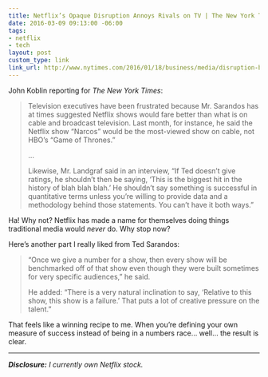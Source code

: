 ```yaml
---
title: Netflix’s Opaque Disruption Annoys Rivals on TV | The New York Times
date: 2016-03-09 09:13:00 -06:00
tags:
- netflix
- tech
layout: post
custom_type: link
link_url: http://www.nytimes.com/2016/01/18/business/media/disruption-by-netflix-irks-tv-foes.html
---
```


John Koblin reporting for *The New York Times*:

> Television executives have been frustrated because Mr. Sarandos has at times suggested Netflix shows would fare better than what is on cable and broadcast television. Last month, for instance, he said the Netflix show “Narcos” would be the most-viewed show on cable, not HBO’s “Game of Thrones.”
>
>…
>
> Likewise, Mr. Landgraf said in an interview, “If Ted doesn’t give ratings, he shouldn’t then be saying, ‘This is the biggest hit in the history of blah blah blah.’ He shouldn’t say something is successful in quantitative terms unless you’re willing to provide data and a methodology behind those statements. You can’t have it both ways.”

Ha! Why not? Netflix has made a name for themselves doing things traditional media would *never* do. Why stop now?

Here’s another part I really liked from Ted Sarandos:

> “Once we give a number for a show, then every show will be benchmarked off of that show even though they were built sometimes for very specific audiences,” he said.
>
> He added: “There is a very natural inclination to say, ‘Relative to this show, this show is a failure.’ That puts a lot of creative pressure on the talent.”

That feels like a winning recipe to me. When you’re defining your own measure of success instead of being in a numbers race… well… the result is clear.

***

***Disclosure:*** *I currently own Netflix stock.*
